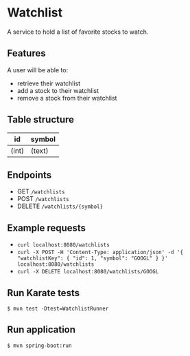 # Watchlist
A service to hold a list of favorite stocks to watch.

## Features
A user will be able to:
- retrieve their watchlist
- add a stock to their watchlist
- remove a stock from their watchlist

## Table structure
| id    | symbol  |
| ----- | ------- |
| (int) | (text) |

## Endpoints
- GET `/watchlists`
- POST `/watchlists`
- DELETE `/watchlists/{symbol}`

## Example requests
- `curl localhost:8080/watchlists`
- `curl -X POST -H 'Content-Type: application/json' -d '{ "watchlistKey": { "id": 1, "symbol": "GOOGL" } }' localhost:8080/watchlists`
- `curl -X DELETE localhost:8080/watchlists/GOOGL`

## Run Karate tests
```
$ mvn test -Dtest=WatchlistRunner
```

## Run application
```
$ mvn spring-boot:run
```